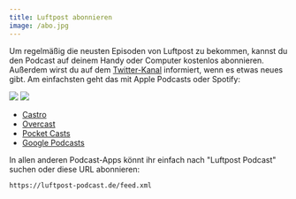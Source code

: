 ```yaml
---
title: Luftpost abonnieren
image: /abo.jpg
---
```


Um regelmäßig die neusten Episoden von Luftpost zu bekommen, kannst du den Podcast auf deinem Handy oder Computer kostenlos abonnieren. Außerdem wirst du auf dem [Twitter-Kanal](https://twitter.com/luftpostpodcast) informiert, wenn es etwas neues gibt. Am einfachsten geht das mit Apple Podcasts oder Spotify:

[![](/apple-podcasts.svg)](https://podcasts.apple.com/de/podcast/luftpost-podcast/id409553739) [![](/spotify.svg)](https://open.spotify.com/show/6Hlfm1o9ynlT5Ex8ZvGxk9)

- [Castro](https://castro.fm/podcast/1acc1e64-6ea1-4f97-a4a2-c6cfb33ac726)
- [Overcast](https://overcast.fm/itunes409553739)
- [Pocket Casts](http://pca.st/itunes/409553739)
- [Google Podcasts](https://podcasts.google.com/feed/aHR0cHM6Ly9sdWZ0cG9zdC1wb2RjYXN0LmRlL2ZlZWQvcG9kY2FzdA)

In allen anderen Podcast-Apps könnt ihr einfach nach "Luftpost Podcast" suchen oder diese URL abonnieren:

```
https://luftpost-podcast.de/feed.xml
```
